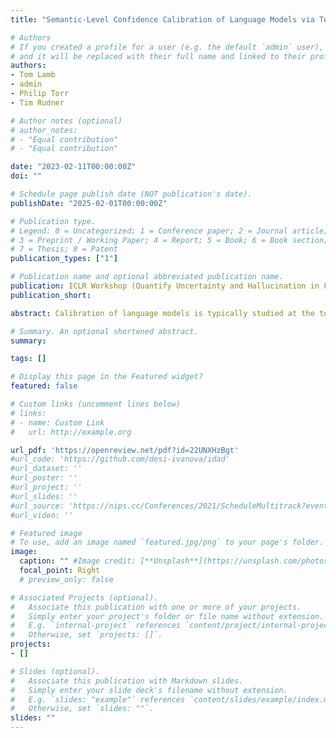 ```yaml
---
title: "Semantic-Level Confidence Calibration of Language Models via Temperature Scaling"

# Authors
# If you created a profile for a user (e.g. the default `admin` user), write the username (folder name) here
# and it will be replaced with their full name and linked to their profile.
authors:
- Tom Lamb 
- admin
- Philip Torr
- Tim Rudner

# Author notes (optional)
# author_notes:
# - "Equal contribution"
# - "Equal contribution"

date: "2023-02-11T00:00:00Z"
doi: ""

# Schedule page publish date (NOT publication's date).
publishDate: "2025-02-01T00:00:00Z"

# Publication type.
# Legend: 0 = Uncategorized; 1 = Conference paper; 2 = Journal article;
# 3 = Preprint / Working Paper; 4 = Report; 5 = Book; 6 = Book section;
# 7 = Thesis; 8 = Patent
publication_types: ["1"]

# Publication name and optional abbreviated publication name.
publication: ICLR Workshop (Quantify Uncertainty and Hallucination in Foundation Models The Next Frontier in Reliable AI)
publication_short:

abstract: Calibration of language models is typically studied at the token level, with scalar temperature scaling serving as the primary approach for recalibrating models. Recent multi-sampling techniques allow us to elicit semantic uncertainty measures from language models. However, these techniques focus on summary statistics of the limited existing semantic confidence distributions rather than on how well-calibrated these distributions are, a crucial factor in ensuring that the resulting semantic likelihoods are both meaningful and reliable. In this paper, we investigate whether and how temperature scaling, which directly influences generative diversity and token-level calibration, affects semantic calibration. We address these question by investigating semantic-level calibration in both pre-trained and fine-tuned models. In particular, we introduce a framework for assessing semantic confidence that incorporates both existing and novel confidence measures, comparing them to a single-generation confidence measure. Furthermore, we investigate various temperature scaling methods and their effect on semantic calibration. Our experiments span both open-book and closed-book question answering datasets. Our empirical findings demonstrate that scalar temperature scaling, when appropriately applied, provides a simple, widely applicable, and effective method for improving semantic calibration in language models.

# Summary. An optional shortened abstract.
summary:

tags: []

# Display this page in the Featured widget?
featured: false

# Custom links (uncomment lines below)
# links:
# - name: Custom Link
#   url: http://example.org

url_pdf: 'https://openreview.net/pdf?id=22UNXHzBgt'
#url_code: 'https://github.com/desi-ivanova/idad'
#url_dataset: ''
#url_poster: ''
#url_project: ''
#url_slides: ''
#url_source: 'https://nips.cc/Conferences/2021/ScheduleMultitrack?event=26928'
#url_video: ''

# Featured image
# To use, add an image named `featured.jpg/png` to your page's folder.
image:
  caption: "" #Image credit: [**Unsplash**](https://unsplash.com/photos/pLCdAaMFLTE)
  focal_point: Right
  # preview_only: false

# Associated Projects (optional).
#   Associate this publication with one or more of your projects.
#   Simply enter your project's folder or file name without extension.
#   E.g. `internal-project` references `content/project/internal-project/index.md`.
#   Otherwise, set `projects: []`.
projects:
- []

# Slides (optional).
#   Associate this publication with Markdown slides.
#   Simply enter your slide deck's filename without extension.
#   E.g. `slides: "example"` references `content/slides/example/index.md`.
#   Otherwise, set `slides: ""`.
slides: ""
---
```

